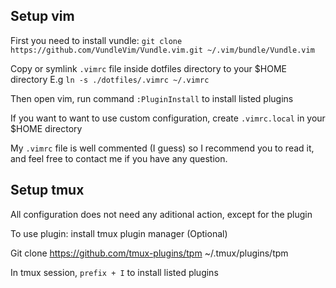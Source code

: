 ## Setup vim
First you need to install vundle: 
`git clone https://github.com/VundleVim/Vundle.vim.git ~/.vim/bundle/Vundle.vim`

Copy or symlink `.vimrc` file inside dotfiles directory to your $HOME directory
E.g `ln -s ./dotfiles/.vimrc ~/.vimrc`

Then open vim, run command `:PluginInstall` to install listed plugins

If you want to want to use custom configuration, create `.vimrc.local` in your $HOME directory

My `.vimrc` file is well commented (I guess) so I recommend you to read it, and feel free to contact me if you have any question.

## Setup tmux
All configuration does not need any aditional action, except for the plugin

To use plugin: install tmux plugin manager (Optional)

Git clone https://github.com/tmux-plugins/tpm ~/.tmux/plugins/tpm

In tmux session, `prefix + I` to install listed plugins

